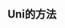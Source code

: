 <!--
 * @Desc: ---   ----
 * @Date: 2019-12-23 10:17:59
 * @LastEditors: 王
 * @LastEditTime: 2019-12-23 10:18:08
 -->
## Uni的方法